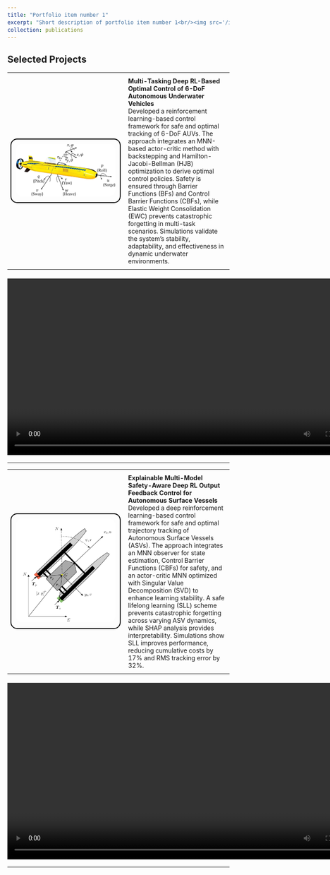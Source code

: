 ```yaml
---
title: "Portfolio item number 1"
excerpt: "Short description of portfolio item number 1<br/><img src='/images/500x300.png'>"
collection: publications
---
```


## Selected Projects
<table style="border-collapse: collapse; border: none; width: 100%;">
<tr style="border: none;">
<td width="250" style="border: none; text-align: center;">
    <div style="border: 2px solid black; border-radius: 15px; padding: 10px; display: inline-block;">
        <img src="/images/AUV.png" width="250" style="border-radius: 15px;">
    </div>
</td>
<td style="border: none; padding: 10px;">
    <strong> Multi-Tasking Deep RL-Based Optimal Control of 6-DoF Autonomous Underwater Vehicles</strong>  
    <br>
    Developed a reinforcement learning-based control framework for safe and optimal tracking of 6-DoF AUVs. The approach integrates an MNN-based actor-critic method with backstepping and Hamilton-Jacobi-Bellman (HJB) optimization to derive optimal control policies. Safety is ensured through Barrier Functions (BFs) and Control Barrier Functions (CBFs), while Elastic Weight Consolidation (EWC) prevents catastrophic forgetting in multi-task scenarios. Simulations validate the system’s stability, adaptability, and effectiveness in dynamic underwater environments.
</td>
</tr>
</table>

<div style="text-align: center; margin-top: 20px;">
    <video width="800" controls>
        <source src="/images/auv.mp4" type="video/mp4">
        Your browser does not support the video tag.
    </video>
</div>

---

<table style="border-collapse: collapse; border: none; width: 100%;">
<tr style="border: none;">
<td width="250" style="border: none; text-align: center;">
    <div style="border: 2px solid black; border-radius: 15px; padding: 10px; display: inline-block;">
        <img src="/images/USV.png" width="250" style="border-radius: 15px;">
    </div>
</td>
<td style="border: none; padding: 10px;">
    <strong>Explainable Multi-Model Safety-Aware Deep RL Output Feedback Control for Autonomous Surface Vessels</strong>  
    <br>
Developed a deep reinforcement learning-based control framework for safe and optimal trajectory tracking of Autonomous Surface Vessels (ASVs). The approach integrates an MNN observer for state estimation, Control Barrier Functions (CBFs) for safety, and an actor-critic MNN optimized with Singular Value Decomposition (SVD) to enhance learning stability. A safe lifelong learning (SLL) scheme prevents catastrophic forgetting across varying ASV dynamics, while SHAP analysis provides interpretability. Simulations show SLL improves performance, reducing cumulative costs by 17% and RMS tracking error by 32%.
</td>
</tr>
</table>

<div style="text-align: center; margin-top: 20px;">
    <video width="800" controls>
        <source src="/images/asv.mp4" type="video/mp4">
        Your browser does not support the video tag.
    </video>
</div>


---
